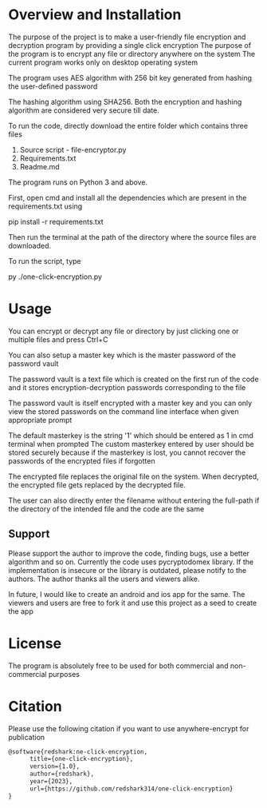 # Overview and Installation

The purpose of the project is to make a user-friendly file encryption and decryption program by providing a single click encryption
The purpose of the program is to encrypt any file or directory anywhere on the system
The current program works only on desktop operating system

The program uses AES algorithm with 256 bit key generated from hashing the user-defined password

The hashing algorithm using SHA256. Both the encryption and hashing algorithm are considered very secure till date.

To run the code, directly download the entire folder which contains three files
1. Source script - file-encryptor.py
2. Requirements.txt
3. Readme.md

The program runs on Python 3 and above.

First, open cmd and install all the dependencies which are present in the requirements.txt using

pip install -r requirements.txt

Then run the terminal at the path of the directory where the source files are downloaded.

To run the script, type 

py ./one-click-encryption.py

# Usage

You can encrypt or decrypt any file or directory by just clicking one or multiple files and press Ctrl+C

You can also setup a master key which is the master password of the password vault

The password vault is a text file which is created on the first run of the code and it stores encryption-decryption passwords corresponding to the file

The password vault is itself encrypted with a master key and you can only view the stored passwords on the command line interface when given appropriate prompt

The default masterkey is the string '1' which should be entered as 1 in cmd terminal when prompted
The custom masterkey entered by user should be stored securely because if the masterkey is lost, you cannot recover the passwords of the encrypted files if forgotten


The encrypted file replaces the original file on the system. When decrypted, the encrypted file gets replaced by the decrypted file.

The user can also directly enter the filename without entering the full-path if the directory of the intended file and the code are the same


## Support

Please support the author to improve the code, finding bugs, use a better algorithm and so on.
Currently the code uses pycryptodomex library. If the implementation is insecure or the library is outdated, please notify to the authors.
The author thanks all the users and viewers alike.

In future, I would like to create an android and ios app for the same. The viewers and users are free to fork it and use this project as a seed to create the app

# License

The program is absolutely free to be used for both commercial and non-commercial purposes

# Citation

Please use the following citation if you want to use anywhere-encrypt for publication

```html
@software{redshark:ne-click-encryption,
      title={one-click-encryption},
      version={1.0},
      author={redshark},
      year={2023},
      url={https://github.com/redshark314/one-click-encryption}
}
```